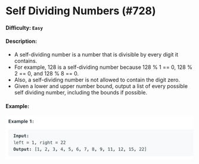 # Self Dividing Numbers (#728)
#### Difficulty: ```Easy```
#### Description:
- A self-dividing number is a number that is divisible by every digit it contains.
- For example, 128 is a self-dividing number because 128 % 1 == 0, 128 % 2 == 0, and 128 % 8 == 0.
- Also, a self-dividing number is not allowed to contain the digit zero.
- Given a lower and upper number bound, output a list of every possible self dividing number, including the bounds if possible.

#### Example:
![self divide example](.img/self_dividing.png)
